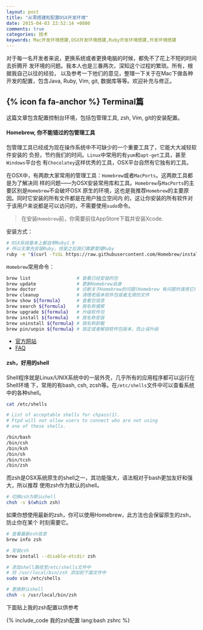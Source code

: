 ```yaml
---
layout: post
title: "从零搭建和配置OSX开发环境"
date: 2015-04-03 22:52:14 +0800
comments: true
categories: 技术
keywords: Mac开发环境搭建,OSX开发环境搭建,Ruby开发环境搭建,开发环境搭建
---
```

对于每一名开发者来说，更换系统或者更换电脑的时候，都免不了花上不短的时间去折腾开
发环境的问题。我本人也是三番两次，深知这个过程的繁琐。所有，根据我自己以往的经验，
以及参考一下他们的意见，整理一下关于在Mac下做各种开发的配置，包含Java, Ruby, Vim,
git, 数据库等等。欢迎补充与修正。

## {% icon fa fa-anchor %} Terminal篇

这篇文章包含配置控制台环境，包括包管理工具, zsh, Vim, git的安装配置。

#### Homebrew, 你不能错过的包管理工具

包管理工具已经成为现在操作系统中不可缺少的一个重要工具了，它能大大减轻软件安装的
负担，节约我们的时间。`Linux`中常用的有`yum`和`apt-get`工具，甚至`Windows`平台也
有`Chocolatey`这样优秀的工具，OSX平台自然有它独有的工具。

在OSX中，有两款大家常用的管理工具：`Homebrew`或者`MacPorts`。这两款工具都是为了解决同
样的问题——为OSX安装常用库和工具。`Homebrew`与`MacPorts`的主要区别是`Homebrew`不会破坏OSX
原生的环境，这也是我推荐`Homebrew`的主要原因。同时它安装的所有文件都是在用户独立空间内
的，这让你安装的所有软件对于该用户来说都是可以访问的，不需要使用`sudo`命令。

> 在安装`Homebrew`前，你需要前往AppStore下载并安装Xcode.

安装方式：

``` bash
# OSX系统基本上都自带Ruby1.9
# 所以无需先安装Ruby，但是之后我们需要管理Ruby
ruby -e "$(curl -fsSL https://raw.githubusercontent.com/Homebrew/install/master/install)"
```

`Homebrew`常用命令：

``` bash
brew list                 # 查看已经安装的包
brew update               # 更新Homebrew自身
brew doctor               # 诊断关于Homebrew的问题(Homebrew 有问题时请用它)
brew cleanup              # 清理老版本软件包或者无用的文件
brew show ${formula}      # 查看包信息
brew search ${formula}    # 按名称搜索
brew upgrade ${formula}   # 升级软件包
brew install ${formula}   # 按名称安装
brew uninstall ${formula} # 按名称卸载
brew pin/unpin ${formula} # 锁定或者解锁软件包版本，防止误升级
```
+ [官方网站](http://brew.sh)
+ [FAQ](https://github.com/Homebrew/homebrew/blob/master/share/doc/homebrew/FAQ.md#faq)

#### zsh，好用的shell

Shell程序就是Linux/UNIX系统中的一层外壳，几乎所有的应用程序都可以运行在Shell环境
下，常用的有bash, csh, zcsh等。在`/etc/shells`文件中可以查看系统中的各种shell。

``` bash
cat /etc/shells

# List of acceptable shells for chpass(1).
# Ftpd will not allow users to connect who are not using
# one of these shells.

/bin/bash
/bin/csh
/bin/ksh
/bin/sh
/bin/tcsh
/bin/zsh
```
而zsh是OSX系统原生的shell之一，其功能强大，语法相对于bash更加友好和强大，所以推荐
使用zsh作为默认的shell。

``` bash
# 切换zsh为默认shell
chsh -s $(which zsh)
```

如果你想使用最新的zsh，你可以使用Homebrew，此方法也会保留原生的zsh，防止你在某个
时刻需要它。

``` bash
# 查看最新zsh信息
brew info zsh

# 安装zsh
brew install --disable-etcdir zsh

# 添加shell路径至/etc/shells文件中
# 将 /usr/local/bin/zsh 添加到下面文件中
sudo vim /etc/shells

# 更换默认shell
chsh -s /usr/local/bin/zsh
```

下面贴上我的zsh配置以供参考

{% include_code 我的zsh配置 lang:bash zshrc %}
